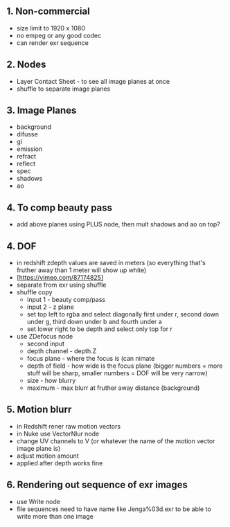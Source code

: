 ## 1. Non-commercial 
- size limit to 1920 x 1080
- no empeg or any good codec
- can render exr sequence
## 2. Nodes
- Layer Contact Sheet - to see all image planes at once
- shuffle to separate image planes
## 3. Image Planes
- background
- difusse
- gi
- emission
- refract
- reflect
- spec
- shadows
- ao
## 4. To comp beauty pass
- add above planes using PLUS node, then mult shadows and ao on top?
## 4. DOF 
- in redshift zdepth values are saved in meters (so everything that's fruther away than 1 meter will show up white)
- [https://vimeo.com/87174825]
- separate from exr using shuffle
- shuffle copy 
  - input 1 - beauty comp/pass
  - input 2 - z plane
  - set top left to rgba and select diagonally first under r, second down under g, third down under b and fourth under a
  - set lower right to be depth and select only top for r
- use ZDefocus node
  - second input
  - depth channel - depth.Z
  - focus plane - where the focus is (can nimate
  - depth of field - how wide is the focus plane (bigger numbers = more stuff will be sharp, smaller numbers = DOF will be very narrow)
  - size - how blurry
  - maximum - max blurr at fruther away distance (background)
 ## 5. Motion blurr
 - in Redshift rener raw motion vectors
 - in Nuke use VectorNlur node
  - change UV channels to V (or whatever the name of the motion vector image plane is)
  - adjust motion amount
 - applied after depth works fine
 ## 6. Rendering out sequence of exr images
 - use Write node
 - file sequences need to have name like Jenga%03d.exr to be able to write more than one image
 
 



